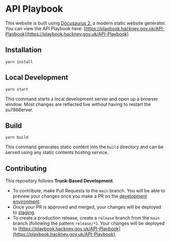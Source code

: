 # API Playbook

This website is built using [Docusaurus 2](https://v2.docusaurus.io/), a modern static website generator.
You can view the API Playbook here: [https://playbook.hackney.gov.uk/API-Playbook](https://playbook.hackney.gov.uk/API-Playbook)

## Installation

```console
yarn install
```

## Local Development

```console
yarn start
```

This command starts a local development server and open up a browser window. Most changes are reflected live without having to restart the su7866erver.

## Build

```console
yarn build
```

This command generates static content into the `build` directory and can be served using any static contents hosting service.

## Contributing
This repository follows **Trunk-Based Development**.

- To contribute, make Pull Requests to the `main` branch. You will be able to preview your changes once you make a PR on the [development environment](https://playbook-development.hackney.gov.uk/API-Playbook).
- Once your PR is approved and merged, your changes will be deployed to [staging](https://playbook-staging.hackney.gov.uk/API-Playbook).
- To create a production release, create a `release` branch from the `main` branch (following the pattern `release/*`). Your changes will be deployed to [https://playbook.hackney.gov.uk/API-Playbook](https://playbook.hackney.gov.uk/API-Playbook).
